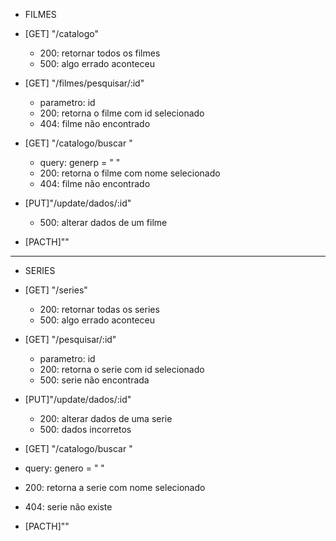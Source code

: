 - FILMES

- [GET] "/catalogo" 
    - 200: retornar todos os filmes
    - 500: algo errado aconteceu

- [GET] "/filmes/pesquisar/:id" 
    - parametro: id
    - 200: retorna o filme com id selecionado
    - 404: filme não encontrado

- [GET] "/catalogo/buscar "
    - query: generp = " "
    - 200: retorna o filme com nome selecionado
    - 404: filme não encontrado

- [PUT]"/update/dados/:id" 
    - 500: alterar dados de um filme

- [PACTH]""

***
- SERIES

- [GET] "/series" 
    - 200: retornar todas os series
    - 500: algo errado aconteceu

- [GET] "/pesquisar/:id" 
    - parametro: id
    - 200: retorna o serie com id selecionado
    - 500: serie não encontrada

- [PUT]"/update/dados/:id" 
    - 200: alterar dados de uma serie
    - 500: dados incorretos

- [GET] "/catalogo/buscar "
- query: genero = " "
- 200: retorna a serie com nome selecionado
- 404: serie não existe

- [PACTH]""